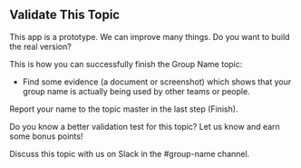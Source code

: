 ## Validate This Topic

This app is a prototype. We can improve many things. Do you want to build the real version?

This is how you can successfully finish the Group Name topic:

* Find some evidence (a document or screenshot) which shows that your group name is actually being used by other teams or people.

Report your name to the topic master in the last step (Finish).

Do you know a better validation test for this topic? Let us know and earn some bonus points!

Discuss this topic with us on Slack in the #group-name channel.
